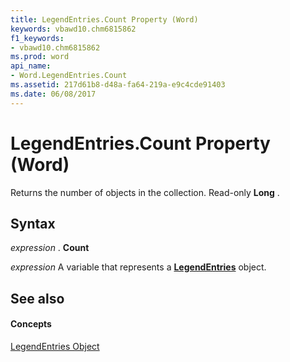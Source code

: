 ```yaml
---
title: LegendEntries.Count Property (Word)
keywords: vbawd10.chm6815862
f1_keywords:
- vbawd10.chm6815862
ms.prod: word
api_name:
- Word.LegendEntries.Count
ms.assetid: 217d61b8-d48a-fa64-219a-e9c4cde91403
ms.date: 06/08/2017
---
```



# LegendEntries.Count Property (Word)

Returns the number of objects in the collection. Read-only  **Long** .


## Syntax

 _expression_ . **Count**

 _expression_ A variable that represents a **[LegendEntries](Word.LegendEntries.md)** object.


## See also


#### Concepts


[LegendEntries Object](Word.LegendEntries.md)

